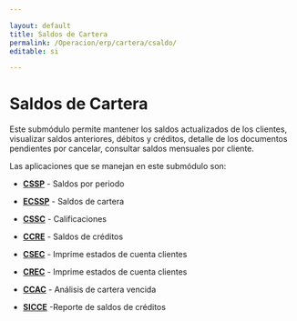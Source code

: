 ```yaml
---

layout: default
title: Saldos de Cartera
permalink: /Operacion/erp/cartera/csaldo/
editable: si

---
```




# Saldos de Cartera  

Este submódulo permite mantener los saldos actualizados de los clientes, visualizar saldos anteriores, débitos y créditos, detalle de los documentos pendientes por cancelar, consultar saldos mensuales por cliente.  

Las aplicaciones que se manejan en este submódulo son:  

* [**CSSP**](http://docs.oasiscom.com/Operacion/erp/cartera/csaldo/cssp) - Saldos por periodo  
* [**ECSSP**](http://docs.oasiscom.com/Operacion/erp/cartera/csaldo/ecssp) - Saldos de cartera  
* [**CSSC**](http://docs.oasiscom.com/Operacion/erp/cartera/csaldo/cssc) - Calificaciones  
* [**CCRE**](http://docs.oasiscom.com/Operacion/erp/cartera/csaldo/ccre) - Saldos de créditos  
* [**CSEC**](http://docs.oasiscom.com/Operacion/erp/cartera/csaldo/csec) - Imprime estados de cuenta clientes
* [**CREC**](http://docs.oasiscom.com/Operacion/erp/cartera/csaldo/crec) - Imprime estados de cuenta clientes  
* [**CCAC**](http://docs.oasiscom.com/Operacion/erp/cartera/csaldo/ccac) - Análisis de cartera vencida

* [**SICCE**](http://docs.oasiscom.com/Operacion/erp/cartera/csaldo/sicce) -Reporte de saldos de créditos
